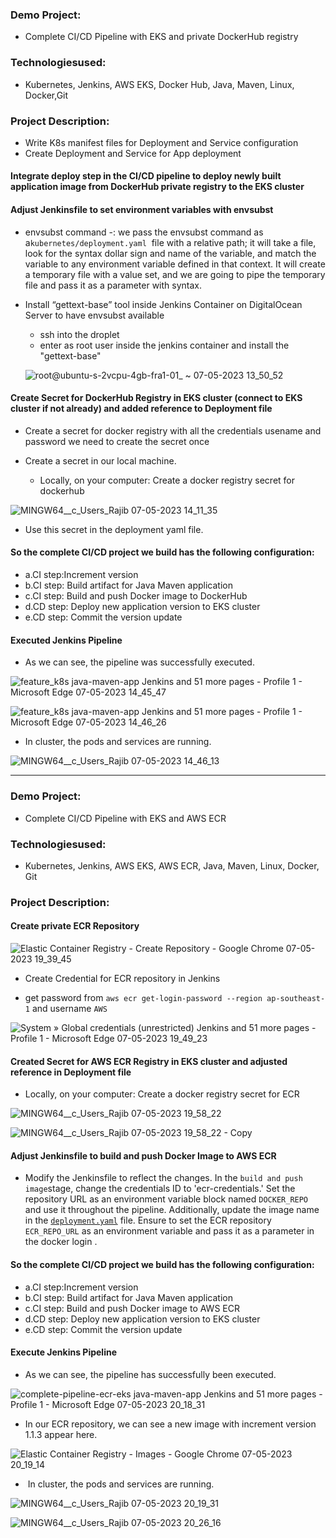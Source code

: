 ###  Demo Project: 
* Complete CI/CD Pipeline with EKS and private DockerHub registry 
###  Technologiesused: 
* Kubernetes, Jenkins, AWS EKS, Docker Hub, Java, Maven, Linux, Docker,Git

### Project Description: 
* Write K8s manifest files for Deployment and Service configuration
* Create  Deployment and Service for App deployment


#### Integrate deploy step in the CI/CD pipeline to deploy newly built application image from DockerHub private registry to the EKS cluster 
   ####  Adjust Jenkinsfile to set environment variables with envsubst

   * envsubst command -: we pass the envsubst command as a```kubernetes/deployment.yaml```  file with a relative path; it will take a  file, look for the syntax dollar sign and name of the variable, and match the variable to any environment variable defined in that context. It will create a temporary file with a value set, and we are going to pipe the temporary file and pass it as a parameter with syntax.

* Install “gettext-base” tool inside Jenkins Container on DigitalOcean Server to have envsubst available 
  * ssh into the droplet
  * enter as root user inside the jenkins container and install the "gettext-base"
  
   ![root@ubuntu-s-2vcpu-4gb-fra1-01_ ~ 07-05-2023 13_50_52](https://github.com/Rajib-Mardi/Kubernetes-on-AWS-EKS/assets/96679708/c1bfc42a-4249-44da-ae13-51c461dbd2da)


#### Create Secret for DockerHub Registry in EKS cluster (connect to EKS cluster if not already) and added reference to Deployment file

 * Create a secret for docker registry with all the credentials usename and password we need to create the secret once
 * Create a secret in our local machine.
  
   * Locally, on your computer: Create a docker registry secret for dockerhub
   
   
  ![MINGW64__c_Users_Rajib 07-05-2023 14_11_35](https://github.com/Rajib-Mardi/Kubernetes-on-AWS-EKS/assets/96679708/ad9691a8-46a4-4355-8d66-114f8c9c7508)

 * Use this secret in the deployment yaml file.
 
 
####  So the complete CI/CD project we build has the following configuration: 

* a.CI step:Increment version 
* b.CI step: Build artifact for Java Maven application 
* c.CI step: Build and push Docker image to DockerHub 
* d.CD step: Deploy new application version to EKS cluster 
* e.CD step: Commit the version update

####  Executed Jenkins Pipeline
* As we can see, the pipeline was successfully executed.

![feature_k8s  java-maven-app   Jenkins  and 51 more pages - Profile 1 - Microsoft​ Edge 07-05-2023 14_45_47](https://github.com/Rajib-Mardi/Kubernetes-on-AWS-EKS/assets/96679708/3fb44a76-5c15-491c-a739-9e948c1ea719)

![feature_k8s  java-maven-app   Jenkins  and 51 more pages - Profile 1 - Microsoft​ Edge 07-05-2023 14_46_26](https://github.com/Rajib-Mardi/Kubernetes-on-AWS-EKS/assets/96679708/e161c8f6-fee6-4096-99a2-146cbf93c968)

* In cluster, the  pods and services are running.
  
![MINGW64__c_Users_Rajib 07-05-2023 14_46_13](https://github.com/Rajib-Mardi/Kubernetes-on-AWS-EKS/assets/96679708/6fa06a0f-1fab-4437-870b-fba750efc93e)

  
------------------------------------------------------------------------------
  
  
  ###  Demo Project: 
  * Complete CI/CD Pipeline with EKS and AWS ECR 
  ###  Technologiesused: 
  * Kubernetes, Jenkins, AWS EKS, AWS ECR, Java, Maven, Linux, Docker, Git 
  ###  Project Description: 
  ####  Create private ECR Repository

  ![Elastic Container Registry - Create Repository - Google Chrome 07-05-2023 19_39_45](https://github.com/Rajib-Mardi/Kubernetes-on-AWS-EKS/assets/96679708/77fca88c-8b6d-4350-8c8c-608515a5f764)



* Create Credential for ECR repository in Jenkins

 
 * get password from  ``` aws ecr get-login-password --region ap-southeast-1 ``` and username ``` AWS ```

 ![System » Global credentials (unrestricted)  Jenkins  and 51 more pages - Profile 1 - Microsoft​ Edge 07-05-2023 19_49_23](https://github.com/Rajib-Mardi/Kubernetes-on-AWS-EKS/assets/96679708/31bce19f-fe80-4987-aa77-b6f89eaa4932)


#### Created Secret for AWS ECR Registry in EKS cluster and adjusted reference in Deployment file
 * Locally, on your computer: Create a docker registry secret for ECR

![MINGW64__c_Users_Rajib 07-05-2023 19_58_22](https://github.com/Rajib-Mardi/Kubernetes-on-AWS-EKS/assets/96679708/9fce5663-e994-4407-9159-8f77dd7518fe)


![MINGW64__c_Users_Rajib 07-05-2023 19_58_22 - Copy](https://github.com/Rajib-Mardi/Kubernetes-on-AWS-EKS/assets/96679708/5144587a-7195-4a52-a403-42413aae51cc)


#### Adjust Jenkinsfile to build and push Docker Image to AWS ECR

*  Modify the Jenkinsfile to reflect the changes. In the ```build and push image```stage, change the credentials ID to 'ecr-credentials.' Set the repository URL as an environment variable block named ```DOCKER_REPO``` and use it throughout the pipeline. Additionally, update the image name in the [```deployment.yaml```](https://github.com/Rajib-Mardi/Setup-continuous-deployment-to-AWS-EKS/blob/complete-pipeline-ecr-eks/kubernetes/deployment.yaml) file. Ensure to set the ECR repository ```ECR_REPO_URL``` as an environment variable and pass it as a parameter in the docker login .

#### So the complete CI/CD project we build has the following configuration:
* a.CI step:Increment version
* b.CI step: Build artifact for Java Maven application 
* c.CI step: Build and push Docker image to AWS ECR 
* d.CD step: Deploy new application version to EKS cluster 
* e.CD step: Commit the version update


#### Execute Jenkins Pipeline

* As we can see, the pipeline has successfully been executed.

![complete-pipeline-ecr-eks  java-maven-app   Jenkins  and 51 more pages - Profile 1 - Microsoft​ Edge 07-05-2023 20_18_31](https://github.com/Rajib-Mardi/Kubernetes-on-AWS-EKS/assets/96679708/00fbf61d-f53e-4811-9a4d-159266190012)

* In our ECR repository, we can see a new image with increment version 1.1.3 appear here.

![Elastic Container Registry - Images - Google Chrome 07-05-2023 20_19_14](https://github.com/Rajib-Mardi/Kubernetes-on-AWS-EKS/assets/96679708/e09fa50d-6604-4e18-8ab8-ec8d7816fd3a)


*  In cluster, the  pods and services are running.

![MINGW64__c_Users_Rajib 07-05-2023 20_19_31](https://github.com/Rajib-Mardi/Kubernetes-on-AWS-EKS/assets/96679708/557323b5-1def-4fc0-8425-5416bc6d967b)

![MINGW64__c_Users_Rajib 07-05-2023 20_26_16](https://github.com/Rajib-Mardi/Kubernetes-on-AWS-EKS/assets/96679708/03362771-01e0-4b91-9150-15feba4c5c9a)
